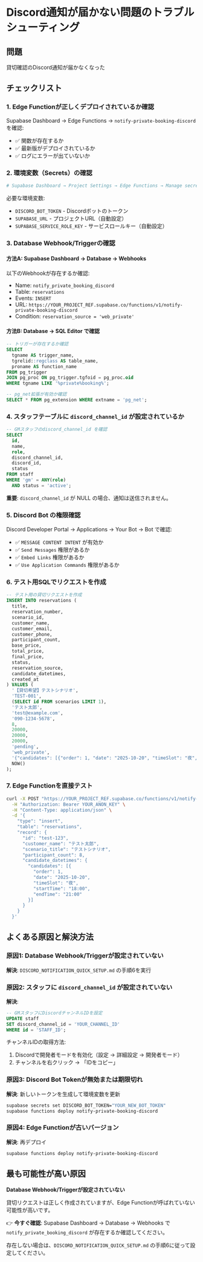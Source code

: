 # Discord通知が届かない問題のトラブルシューティング

## 問題
貸切確認のDiscord通知が届かなくなった

## チェックリスト

### 1. Edge Functionが正しくデプロイされているか確認

Supabase Dashboard → Edge Functions → `notify-private-booking-discord` を確認:
- ✅ 関数が存在するか
- ✅ 最新版がデプロイされているか
- ✅ ログにエラーが出ていないか

### 2. 環境変数（Secrets）の確認

```bash
# Supabase Dashboard → Project Settings → Edge Functions → Manage secrets
```

必要な環境変数:
- `DISCORD_BOT_TOKEN` - Discordボットのトークン
- `SUPABASE_URL` - プロジェクトURL（自動設定）
- `SUPABASE_SERVICE_ROLE_KEY` - サービスロールキー（自動設定）

### 3. Database Webhook/Triggerの確認

#### 方法A: Supabase Dashboard → Database → Webhooks

以下のWebhookが存在するか確認:
- Name: `notify_private_booking_discord`
- Table: `reservations`
- Events: `INSERT`
- URL: `https://YOUR_PROJECT_REF.supabase.co/functions/v1/notify-private-booking-discord`
- Condition: `reservation_source = 'web_private'`

#### 方法B: Database → SQL Editor で確認

```sql
-- トリガーが存在するか確認
SELECT 
  tgname AS trigger_name,
  tgrelid::regclass AS table_name,
  proname AS function_name
FROM pg_trigger
JOIN pg_proc ON pg_trigger.tgfoid = pg_proc.oid
WHERE tgname LIKE '%private%booking%';

-- pg_net拡張が有効か確認
SELECT * FROM pg_extension WHERE extname = 'pg_net';
```

### 4. スタッフテーブルに `discord_channel_id` が設定されているか

```sql
-- GMスタッフのdiscord_channel_id を確認
SELECT 
  id,
  name,
  role,
  discord_channel_id,
  discord_id,
  status
FROM staff
WHERE 'gm' = ANY(role)
  AND status = 'active';
```

**重要**: `discord_channel_id` が NULL の場合、通知は送信されません。

### 5. Discord Bot の権限確認

Discord Developer Portal → Applications → Your Bot → Bot で確認:
- ✅ `MESSAGE CONTENT INTENT` が有効か
- ✅ `Send Messages` 権限があるか
- ✅ `Embed Links` 権限があるか
- ✅ `Use Application Commands` 権限があるか

### 6. テスト用SQLでリクエストを作成

```sql
-- テスト用の貸切リクエストを作成
INSERT INTO reservations (
  title,
  reservation_number,
  scenario_id,
  customer_name,
  customer_email,
  customer_phone,
  participant_count,
  base_price,
  total_price,
  final_price,
  status,
  reservation_source,
  candidate_datetimes,
  created_at
) VALUES (
  '【貸切希望】テストシナリオ',
  'TEST-001',
  (SELECT id FROM scenarios LIMIT 1),
  'テスト太郎',
  'test@example.com',
  '090-1234-5678',
  8,
  20000,
  20000,
  20000,
  'pending',
  'web_private',
  '{"candidates": [{"order": 1, "date": "2025-10-20", "timeSlot": "夜", "startTime": "18:00", "endTime": "21:00"}]}'::jsonb,
  NOW()
);
```

### 7. Edge Functionを直接テスト

```bash
curl -X POST "https://YOUR_PROJECT_REF.supabase.co/functions/v1/notify-private-booking-discord" \
  -H "Authorization: Bearer YOUR_ANON_KEY" \
  -H "Content-Type: application/json" \
  -d '{
    "type": "insert",
    "table": "reservations",
    "record": {
      "id": "test-123",
      "customer_name": "テスト太郎",
      "scenario_title": "テストシナリオ",
      "participant_count": 8,
      "candidate_datetimes": {
        "candidates": [{
          "order": 1,
          "date": "2025-10-20",
          "timeSlot": "夜",
          "startTime": "18:00",
          "endTime": "21:00"
        }]
      }
    }
  }'
```

## よくある原因と解決方法

### 原因1: Database Webhook/Triggerが設定されていない
**解決**: `DISCORD_NOTIFICATION_QUICK_SETUP.md` の手順6を実行

### 原因2: スタッフに `discord_channel_id` が設定されていない
**解決**: 
```sql
-- GMスタッフにDiscordチャンネルIDを設定
UPDATE staff 
SET discord_channel_id = 'YOUR_CHANNEL_ID'
WHERE id = 'STAFF_ID';
```

チャンネルIDの取得方法:
1. Discordで開発者モードを有効化（設定 → 詳細設定 → 開発者モード）
2. チャンネルを右クリック → 「IDをコピー」

### 原因3: Discord Bot Tokenが無効または期限切れ
**解決**: 新しいトークンを生成して環境変数を更新
```bash
supabase secrets set DISCORD_BOT_TOKEN="YOUR_NEW_BOT_TOKEN"
supabase functions deploy notify-private-booking-discord
```

### 原因4: Edge Functionが古いバージョン
**解決**: 再デプロイ
```bash
supabase functions deploy notify-private-booking-discord
```

## 最も可能性が高い原因

**Database Webhook/Triggerが設定されていない**

貸切リクエストは正しく作成されていますが、Edge Functionが呼ばれていない可能性が高いです。

👉 **今すぐ確認**: Supabase Dashboard → Database → Webhooks で `notify_private_booking_discord` が存在するか確認してください。

存在しない場合は、`DISCORD_NOTIFICATION_QUICK_SETUP.md` の手順6に従って設定してください。

